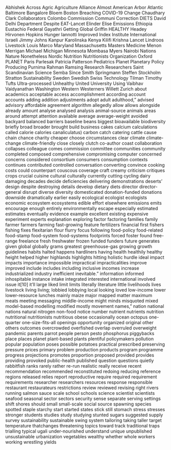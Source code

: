 Abhishek
Across
Agric
Agriculture
Alliance
Almost
American
Arbor
Atlantic
Baltimore
Bangalore
Bloem
Boston
Breaching
COVID-19
Change
Chaudhary
Clark
Collaborators
Colombo
Commission
Communi
Correction
DIETS
David
Delhi
Department
Despite
EAT-Lancet
Elinder
Elise
Emissions
Ethiopia
Eustachio
Federal
Gayathri
Getting
Global
Griffin
HEALTHY
Headey
Hirvonen
Hopkins
Hunger
Iannotti
Improved
Index
Institute
International
Israeli
Jimmy
Johns
Kanpur
Karolinska
Kenya
Kilifi
Krishna
Lancet
Lindroos
Livestock
Louis
Marco
Maryland
Massachusetts
Masters
Medicine
Menon
Merrigan
Michael
Michigan
Minnesota
Mombasa
Myers
Nairobi
Nations
Nature
Nonetheless
Nordic
Nutrition
Nutritionists
Organization
Oxford
PLANET
Paris
Parlesak
Patricia
Patterson
Pediatrics
Planet
Planetary
Policy
Producing
Purnima
Rahman
Ramsing
Research
Researchers
Saint
Scandinavian
Science
Semba
Since
Smith
Springmann
Steffen
Stockholm
Stratton
Sustainability
Sweden
Swedish
Swiss
Technology
Tilman
Timothy
Tufts
Ultra-processed
Unhealthy
United
University
Using
Vaibhav
Vaidyanathan
Washington
Western
Westerners
Willett
Zurich
about
academics
acceptable
access
accomplishment
according
account
accounts
adding
addition
adjustments
adopt
adult
adulthood,”
advised
advisory
affordable
agreement
algorithm
allegedly
allow
allows
alongside
already
amount
analyse
analysed
analysis
animal-source
animals
areas
around
attempt
attention
available
average
average-weight
avoided
backyard
balanced
barriers
baseline
beans
biggest
bioavailable
biodiversity
briefly
broad
broader
brought
build
business
cakes
calcium
calculations
called
calorie
calories
canaliculatus)
carbon
catch
catering
cattle
cause
chain
chance
charity
cheaper
choose
circumstances
clear
climate
climate-change
climate-friendly
close
closely
clutch
co-author
coast
collaboration
collapses
colleague
comes
commission
committee
communities
community
completed
composed
comprehensive
compromising
computer
concerned
concerns
considered
consortium
consumers
consumption
contexts
continues
contributed
controlled
conversation
converting
convince
cooking
costs
could
counterpart
couscous
coverage
craft
creamy
criticism
critiques
crops
crucial
cuisine
cultural
culturally
currently
cutting
cycling
dairy
damaging
decades
decide
deficiencies
delivering
demonstrations
deserts’
design
despite
destroying
details
develop
dietary
diets
director
director-general
disrupt
diverse
diversity
domesticated
donation-funded
donations
downside
dramatically
earlier
easily
ecological
ecologist
ecologists
economic
ecosystem
ecosystems
edible
effort
elsewhere
emissions
emits
encourage
enough
entirely
environmentally
escape
especially
estimated
estimates
eventually
evidence
example
excellent
existing
expensive
experiment
experts
explanation
exploring
factor
factoring
families
family
farmer
farmers
farming
fast-growing
feature
fertilizers
financial
first
fishers
fishing
fixes
flexitarian
flour
flurry
focus
following
food-policy
food-related
food-stamp
food-system
food-systems
footprints
forced
foster
found
free-range
freelance
fresh
freshwater
frozen
funded
funders
future
generates
given
global
globally
grams
greatest
greenhouse-gas
growing
growth
guidelines
habits
halted
happens
hardliners
having
health
healthily
healthy
height
helped
higher
highlands
highlights
hitting
holistic
hurdle
ideal
impact
impacts
importance
impossible
impractical
impracticalities
improve
improved
include
includes
including
inclusive
incomes
increase
industrialized
industry
inefficient
inevitable.”
information
informed
inhospitable
instance
intake
integrated
interested
international
involved
issue
it[10]
it’ll
large
liked
limit
limits
literally
literature
little
livelihoods
lives
livestock
living
living;
lobbied
lobbying
local
looking
loved
low-income
lower
lower-resource
lunches
mainly
maize
major
mapped
matter
maximum
meats
meeting
messaging
middle-income
might
minds
misquoted
mixed
model-based
modelling
modified
mostly
movement
names,”
nation
national
nations
natural
nitrogen
non-food
notice
number
nutrient
nutrients
nutrition
nutritional
nutritionists
nutritious
obese
occasionally
ocean
octopus
one-quarter
one-size-fits-all
openings
opportunity
organized
original
other
others
outcomes
overcrowded
overfished
overlap
overruled
overweight
pandemic
parents
parrot
people
person
pesto
phosphorus
piggybacks
place
places
planet
plant-based
plants
plentiful
policymakers
pollution
popular
population
poses
possible
potatoes
practical
prescribed
preserving
pressure
prices
primary
problem
production
products
program
programme
progress
projections
promotes
proportion
proposed
provided
provides
providing
provoked
public-health
published
question
questions
quietly
rabbitfish
ranks
rarely
rather
re-run
realistic
really
receive
recent
recommendation
recommended
reconstituted
redoing
reducing
reference
regions
released
relies
report
reproductive
require
required
requirement
requirements
researcher
researchers
resources
response
responsible
restaurant
restaurateurs
restrictions
review
reviewed
revising
right
rivers
running
salmon
sauce
scale
school
schools
science
scientist
scientists
seafood
seasonal
sector
sectors
security
sense
separate
serving
settings
shift
shores
should
small
small-scale
social
source
spawning
species
spotted
staple
starchy
start
started
states
stick
still
stomach
stress
stresses
stronger
students
studies
study
studying
stunted
sugars
suggested
supply
survey
sustainability
sustainable
swing
system
tailoring
taking
taller
target
temperature
thatchanges
threatening
topics
toward
track
traditional
traps
trialling
typical
ugali
under-nourished
understand
unique
unpublished
unsustainable
urbanization
vegetables
wealthy
whether
whole
workers
working
wrestling
yields

